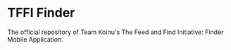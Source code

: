 # TFFI Finder
The official repository of Team Koinu's The Feed and Find Initiative: Finder Mobile Application.
